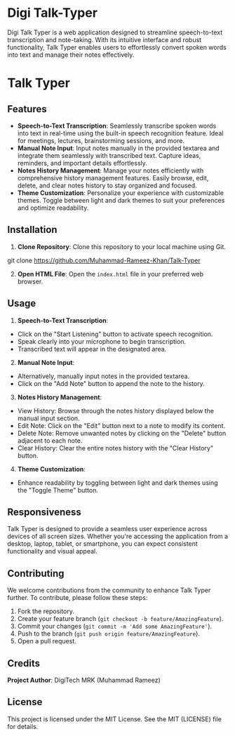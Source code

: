 # Digi Talk-Typer

Digi Talk Typer is a web application designed to streamline speech-to-text transcription and note-taking. With its intuitive interface and robust functionality, Talk Typer enables users to effortlessly convert spoken words into text and manage their notes effectively.
# Talk Typer

## Features
- **Speech-to-Text Transcription**: Seamlessly transcribe spoken words into text in real-time using the built-in speech recognition feature. Ideal for meetings, lectures, brainstorming sessions, and more.
- **Manual Note Input**: Input notes manually in the provided textarea and integrate them seamlessly with transcribed text. Capture ideas, reminders, and important details effortlessly.
- **Notes History Management**: Manage your notes efficiently with comprehensive history management features. Easily browse, edit, delete, and clear notes history to stay organized and focused.
- **Theme Customization**: Personalize your experience with customizable themes. Toggle between light and dark themes to suit your preferences and optimize readability.

## Installation
1. **Clone Repository**: Clone this repository to your local machine using Git.

git clone https://github.com/Muhammad-Rameez-Khan/Talk-Typer

2. **Open HTML File**: Open the `index.html` file in your preferred web browser.

## Usage
1. **Speech-to-Text Transcription**:
- Click on the "Start Listening" button to activate speech recognition.
- Speak clearly into your microphone to begin transcription.
- Transcribed text will appear in the designated area.

2. **Manual Note Input**:
- Alternatively, manually input notes in the provided textarea.
- Click on the "Add Note" button to append the note to the history.

3. **Notes History Management**:
- View History: Browse through the notes history displayed below the manual input section.
- Edit Note: Click on the "Edit" button next to a note to modify its content.
- Delete Note: Remove unwanted notes by clicking on the "Delete" button adjacent to each note.
- Clear History: Clear the entire notes history with the "Clear History" button.

4. **Theme Customization**:
- Enhance readability by toggling between light and dark themes using the "Toggle Theme" button.

## Responsiveness
Talk Typer is designed to provide a seamless user experience across devices of all screen sizes. Whether you're accessing the application from a desktop, laptop, tablet, or smartphone, you can expect consistent functionality and visual appeal.

## Contributing
We welcome contributions from the community to enhance Talk Typer further. To contribute, please follow these steps:
1. Fork the repository.
2. Create your feature branch (`git checkout -b feature/AmazingFeature`).
3. Commit your changes (`git commit -m 'Add some AmazingFeature'`).
4. Push to the branch (`git push origin feature/AmazingFeature`).
5. Open a pull request.

## Credits
**Project Author**: DigiTech MRK (Muhammad Rameez)

## License
This project is licensed under the MIT License. See the MIT (LICENSE) file for details.
